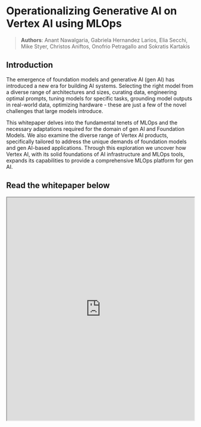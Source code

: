 # Operationalizing Generative AI on Vertex AI using MLOps

> **Authors**: Anant Nawalgaria, Gabriela Hernandez Larios, Elia Secchi, Mike Styer, Christos Aniftos, Onofrio Petragallo and Sokratis Kartakis 

## Introduction

The emergence of foundation models and generative AI (gen AI) has introduced a new era for building AI systems. Selecting the right model from a diverse range of architectures and sizes, curating data, engineering optimal prompts, tuning models for specific tasks, grounding model outputs in real-world data, optimizing hardware - these are just a few of the novel challenges that large models introduce.

This whitepaper delves into the fundamental tenets of MLOps and the necessary adaptations required for the domain of gen AI and Foundation Models. We also examine the diverse range of Vertex AI products, specifically tailored to address the unique demands of foundation models and gen AI-based applications. Through this exploration we uncover how Vertex AI, with its solid foundations of AI infrastructure and MLOps tools, expands its capabilities to provide a comprehensive MLOps platform for gen AI.

## Read the whitepaper below

<iframe src="https://drive.google.com/file/d/1di0wyazJkwLA4VbXoBDqxveaJOwFmdJF/preview" width="100%" height="600" allow="autoplay"></iframe>
